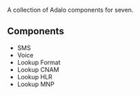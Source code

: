 A collection of Adalo components for seven.

## Components

- SMS
- Voice
- Lookup Format
- Lookup CNAM
- Lookup HLR
- Lookup MNP

